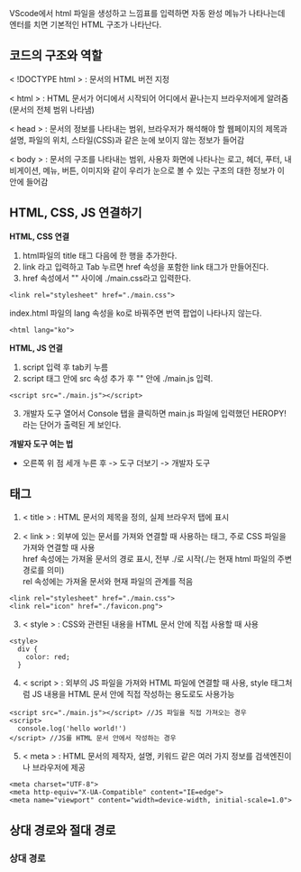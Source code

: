 
VScode에서 html 파일을 생성하고 느낌표를 입력하면 자동 완성 메뉴가 나타나는데 엔터를 치면 기본적인 HTML 구조가 나타난다.


## 코드의 구조와 역할
< !DOCTYPE html > : 문서의 HTML 버전 지정   

< html > : HTML 문서가 어디에서 시작되어 어디에서 끝나는지 브라우저에게 알려줌 (문서의 전체 범위 나타냄)   

< head > : 문서의 정보를 나타내는 범위, 브라우저가 해석해야 할 웹페이지의 제목과 설명, 파일의 위치, 스타일(CSS)과 같은 눈에 보이지 않는 정보가 들어감   

< body > : 문서의 구조를 나타내는 범위, 사용자 화면에 나타나는 로고, 헤더, 푸터, 내비게이션, 메뉴, 버튼, 이미지와 같이 우리가 눈으로 볼 수 있는 구조의 대한 정보가 이 안에 들어감

## HTML, CSS, JS 연결하기

**HTML, CSS 연결**   
1. html파일의 title 태그 다음에 한 행을 추가한다.
2. link 라고 입력하고 Tab 누르면 href 속성을 포함한 link 태그가 만들어진다.
3. href 속성에서 "" 사이에 ./main.css라고 입력한다.
```
<link rel="stylesheet" href="./main.css">
```

index.html 파일의 lang 속성을 ko로 바꿔주면 번역 팝업이 나타나지 않는다.   
```
<html lang="ko">
```

**HTML, JS 연결**   
1. script 입력 후 tab키 누름
2. script 태그 안에 src 속성 추가 후 "" 안에 ./main.js 입력.  
```
<script src="./main.js"></script>
```
3. 개발자 도구 열어서 Console 탭을 클릭하면 main.js 파일에 입력했던 HEROPY! 라는 단어가 출력된 게 보인다. 

**개발자 도구 여는 법**   
* 오른쪽 위 점 세개 누른 후 -> 도구 더보기 -> 개발자 도구


## 태그   
1. < title > : HTML 문서의 제목을 정의, 실제 브라우저 탭에 표시

2. < link > : 외부에 있는 문서를 가져와 연결할 때 사용하는 태그, 주로 CSS 파일을 가져와 연결할 때 사용   
  href 속성에는 가져올 문서의 경로 표시, 전부 ./로 시작(./는 현재 html 파일의 주변 경로를 의미)   
  rel 속성에는 가져올 문서와 현재 파일의 관계를 적음   
```
<link rel="stylesheet" href="./main.css">
<link rel="icon" href="./favicon.png">
```

3. < style > : CSS와 관련된 내용을 HTML 문서 안에 직접 사용할 때 사용
```
<style>
  div {
    color: red;
  }
```

4. < script > : 외부의 JS 파일을 가져와 HTML 파일에 연결할 때 사용, style 태그처럼 JS 내용을 HTML 문서 안에 직접 작성하는 용도로도 사용가능
```
<script src="./main.js"></script> //JS 파일을 직접 가져오는 경우
<script>
  console.log('hello world!')
</script> //JS를 HTML 문서 안에서 작성하는 경우
```

5. < meta > : HTML 문서의 제작자, 설명, 키워드 같은 여러 가지 정보를 검색엔진이나 브라우저에 제공
```
<meta charset="UTF-8">
<meta http-equiv="X-UA-Compatible" content="IE=edge">
<meta name="viewport" content="width=device-width, initial-scale=1.0">
```
   
## 상대 경로와 절대 경로
### 상대 경로
